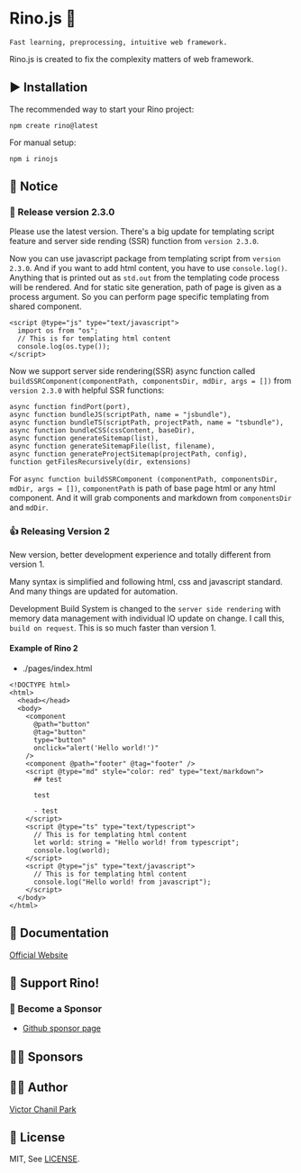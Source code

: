 # Rino.js 🦏

```
Fast learning, preprocessing, intuitive web framework.
```

Rino.js is created to fix the complexity matters of web framework.

## ▶️ Installation

The recommended way to start your Rino project:

```
npm create rino@latest
```

For manual setup:

```
npm i rinojs
```

## 📢 Notice

### 🎉 Release version 2.3.0

Please use the latest version. There's a big update for templating script feature and server side rending (SSR) function from `version 2.3.0`.

Now you can use javascript package from templating script from `version 2.3.0`. And if you want to add html content, you have to use `console.log()`. Anything that is printed out as `std.out` from the templating code process will be rendered. And for static site generation, path of page is given as a process argument. So you can perform page specific templating from shared component.

````
<script @type="js" type="text/javascript">
  import os from "os";
  // This is for templating html content
  console.log(os.type());
</script>
````

Now we support server side rendering(SSR) async function called `buildSSRComponent(componentPath, componentsDir, mdDir, args = [])` from `version 2.3.0` with helpful SSR functions: 

```
async function findPort(port),
async function bundleJS(scriptPath, name = "jsbundle"),
async function bundleTS(scriptPath, projectPath, name = "tsbundle"),
async function bundleCSS(cssContent, baseDir),
async function generateSitemap(list),
async function generateSitemapFile(list, filename),
async function generateProjectSitemap(projectPath, config),
function getFilesRecursively(dir, extensions)
```

For `async function buildSSRComponent (componentPath, componentsDir, mdDir, args = [])`, `componentPath` is path of base page html or any html component. And it will grab components and markdown from `componentsDir` and `mdDir`.


### 👍 Releasing Version 2

New version, better development experience and totally different from version 1.

Many syntax is simplified and following html, css and javascript standard. And many things are updated for automation.

Development Build System is changed to the `server side rendering` with memory data management with individual IO update on change. I call this, `build on request`. This is so much faster than version 1.

#### Example of Rino 2

- ./pages/index.html

```
<!DOCTYPE html>
<html>
  <head></head>
  <body>
    <component
      @path="button"
      @tag="button"
      type="button"
      onclick="alert('Hello world!')"
    />
    <component @path="footer" @tag="footer" />
    <script @type="md" style="color: red" type="text/markdown">
      ## test

      test

      - test
    </script>
    <script @type="ts" type="text/typescript">
      // This is for templating html content
      let world: string = "Hello world! from typescript";
      console.log(world);
    </script>
    <script @type="js" type="text/javascript">
      // This is for templating html content
      console.log("Hello world! from javascript");
    </script>
  </body>
</html>

```

## 📖 Documentation

[Official Website](https://rinojs.org/)

## 💪 Support Rino!

### 👼 Become a Sponsor

- [Github sponsor page](https://github.com/sponsors/opdev1004)

## 🐱‍🏍 **Sponsors**

## 👨‍💻 Author

[Victor Chanil Park](https://github.com/opdev1004)

## 💯 License

MIT, See [LICENSE](./LICENSE).

